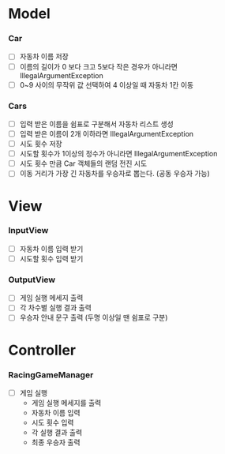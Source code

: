 # Model

### Car

- [ ] 자동차 이름 저장
- [ ] 이름의 길이가 0 보다 크고 5보다 작은 경우가 아니라면 IllegalArgumentException
- [ ] 0~9 사이의 무작위 값 선택하여 4 이상일 때 자동차 1칸 이동

### Cars

- [ ] 입력 받은 이름을 쉼표로 구분해서 자동차 리스트 생성
- [ ] 입력 받은 이름이 2개 이하라면 IllegalArgumentException
- [ ] 시도 횟수 저장
- [ ] 시도할 횟수가 1이상의 정수가 아니라면 IllegalArgumentException
- [ ] 시도 횟수 만큼 Car 객체들의 랜덤 전진 시도
- [ ] 이동 거리가 가장 긴 자동차를 우승자로 뽑는다. (공동 우승자 가능)

# View

### InputView

- [ ] 자동차 이름 입력 받기
- [ ] 시도할 횟수 입력 받기

### OutputView

- [ ] 게임 실행 메세지 출력
- [ ] 각 차수별 실행 결과 출력
- [ ] 우승자 안내 문구 출력 (두명 이상일 땐 쉼표로 구분)

# Controller

### RacingGameManager

- [ ] 게임 실행 
  - 게임 실행 메세지를 출력
  - 자동차 이름 입력
  - 시도 횟수 입력
  - 각 실행 결과 출력
  - 최종 우승자 출력
